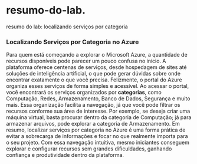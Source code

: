 # resumo-do-lab.
resumo do lab: localizando serviços por categoria

### Localizando Serviços por Categoria no Azure

Para quem está começando a explorar o Microsoft Azure, a quantidade de recursos disponíveis pode parecer um pouco confusa no início. A plataforma oferece centenas de serviços, desde hospedagem de sites até soluções de inteligência artificial, o que pode gerar dúvidas sobre onde encontrar exatamente o que você precisa. Felizmente, o portal do Azure organiza esses serviços de forma simples e acessível.
Ao acessar o portal, você encontrará os serviços organizados por **categorias**, como Computação, Redes, Armazenamento, Banco de Dados, Segurança e muito mais. Essa organização facilita a navegação, já que você pode filtrar os recursos conforme sua área de interesse. Por exemplo, se deseja criar uma máquina virtual, basta procurar dentro da categoria de Computação; já para armazenar arquivos, pode explorar a categoria de Armazenamento.
Em resumo, localizar serviços por categoria no Azure é uma forma prática de evitar a sobrecarga de informações e focar no que realmente importa para o seu projeto. Com essa navegação intuitiva, mesmo iniciantes conseguem explorar e configurar recursos sem grandes dificuldades, ganhando confiança e produtividade dentro da plataforma.  
